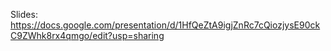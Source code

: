 Slides:
https://docs.google.com/presentation/d/1HfQeZtA9igjZnRc7cQiozjysE90ckC9ZWhk8rx4qmgo/edit?usp=sharing